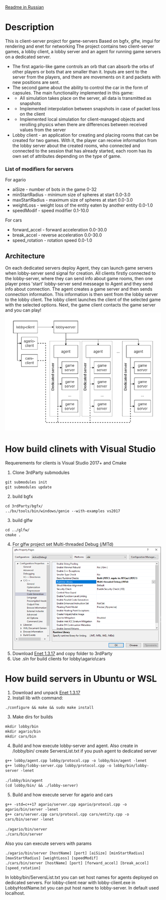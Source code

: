 [Readme in Russian](./readme_ru.md)

# Description
This is client-server project for game-servers
Based on bgfx, glfw, imgui for rendering and enet for networking
The project contains two client-server games, a lobby client, a lobby server and an agent for running game servers on a dedicated server.
- The first agario-like game controls an orb that can absorb the orbs of other players or bots that are smaller than it. Inputs are sent to the server from the players, and there are movements on it and packets with new positions are sent.
- The second game about the ability to control the car in the form of capsules. The main functionality implemented in this game:
- - All simulation takes place on the server, all data is transmitted as snapshots
- - Implemented interpolation between snapshots in case of packet loss on the client
- - Implemented local simulation for client-managed objects and rerolling physics when there are differences between received values from the server
- Lobby client - an application for creating and placing rooms that can be created for two games. With it, the player can receive information from the lobby server about the created rooms, who connected and connected to the session that has already started, each room has its own set of attributes depending on the type of game.

### List of modifiers for servers

For agario
- aiSize - number of bots in the game 0-32
- minStartRadius - minimum size of spheres at start 0.0-3.0
- maxStartRadius - maximum size of spheres at start 0.0-3.0
- weightLoss - weight loss of the entity eaten by another entity 0.0-1.0
- speedModif - speed modifier 0.1-10.0

For cars
- forward_accel - forward acceleration 0.0-30.0
- break_accel - reverse acceleration 0.0-30.0
- speed_rotation - rotation speed 0.0-1.0

## Architecture
On each dedicated servers deploy Agent, they can launch game servers when lobby-server send signal for creation. All clients firstly connected to the lobby-server, where they can send info about game rooms, then one player press 'start' lobby-server send messeage to Agent and they send info about connection. The agent creates a game server and then sends connection information. This information is then sent from the lobby server to the lobby client. The lobby client launches the client of the selected game with the selected options. Next, the game client contacts the game server and you can play!
![Architecture](./images/architecture.png)


# How build clinets with Visual Studio
Requerements for clients is Visual Studio 2017+ and Cmake
1. Clone 3rdParty submodules
```
git submodules init
git submodules update
```
2. build bgfx
```
cd 3rdParty/bgfx/
../bx/tools/bin/windows/genie --with-examples vs2017
```
3. build glfw
```
cd ../glfw/
cmake .
```
4. For glfw project set Multi-threaded Debug (/MTd)
![project properties](./images/glfw-prop.png)
5. Download [Enet 1.3.17](http://enet.bespin.org/Downloads.html) and copy folder to 3rdParty
6. Use .sln for build clients for lobby\agario\cars

# How build servers in Ubuntu or WSL
1. Download and unpack [Enet 1.3.17](http://enet.bespin.org/Downloads.html)
2. Install lib with command:
```
./configure && make && sudo make install
```
3. Make dirs for builds
```
mkdir lobby/bin
mkdir agario/bin
mkdir cars/bin
```
4. Build and how execute lobby-server and agent. Also create in /lobby/bin/ create ServersList.txt if you push agent to dedicated server
```
g++ lobby/agent.cpp lobby/protocol.cpp -o lobby/bin/agent -lenet
g++ lobby/lobby-server.cpp lobby/protocol.cpp -o lobby/bin/lobby-server -lenet

./lobby/bin/agent
(cd lobby/bin/ && ./lobby-server)
```
5. Build and how execute server for agario and cars
```
g++ -std=c++17 agario/server.cpp agario/protocol.cpp -o agario/bin/server -lenet
g++ cars/server.cpp cars/protocol.cpp cars/entity.cpp -o cars/bin/server -lenet

./agario/bin/server
./cars/bin/server
```
Also you can execute servers with params
```
./agario/bin/server [hostName] [port] [aiSize] [minStartRadius] [maxStartRadius] [weightLoss] [speedModif]
./cars/bin/server [hostName] [port] [forward_accel] [break_accel] [speed_rotation]
```
In lobby/bin/ServersList.txt you can set host names for agents deployed on dedicated servers.
For lobby-client near with lobby-client.exe in LobbyHostName.txt you can put host name to lobby-server. In default used localhost. 
